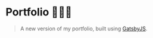 # Portfolio 👩🏼‍💻
> A new version of my portfolio, built using [GatsbyJS](https://www.gatsbyjs.org/).
